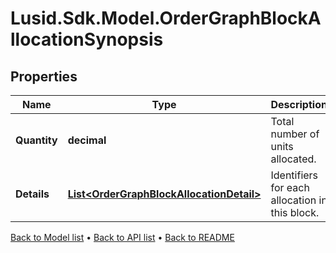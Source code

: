 # Lusid.Sdk.Model.OrderGraphBlockAllocationSynopsis

## Properties

Name | Type | Description | Notes
------------ | ------------- | ------------- | -------------
**Quantity** | **decimal** | Total number of units allocated. | 
**Details** | [**List&lt;OrderGraphBlockAllocationDetail&gt;**](OrderGraphBlockAllocationDetail.md) | Identifiers for each allocation in this block. | 

[Back to Model list](../README.md#documentation-for-models) &#8226; [Back to API list](../README.md#documentation-for-api-endpoints) &#8226; [Back to README](../README.md)


